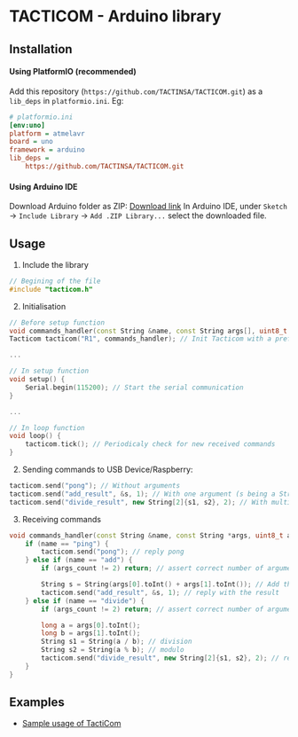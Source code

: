 # TACTICOM - Arduino library

## Installation
#### Using PlatformIO (recommended)
Add this repository (`https://github.com/TACTINSA/TACTICOM.git`) as a `lib_deps` in `platformio.ini`. Eg:
```ini
# platformio.ini
[env:uno]
platform = atmelavr
board = uno
framework = arduino
lib_deps = 
	https://github.com/TACTINSA/TACTICOM.git
```

#### Using Arduino IDE
Download Arduino folder as ZIP: [Download link](https://minhaskamal.github.io/DownGit/#/home?url=https:%2F%2Fgithub.com%2FTACTINSA%2FTACTICOM%2Ftree%2Fmaster%2FArduino&fileName=tacticom_arduino)
In Arduino IDE, under `Sketch` -> `Include Library` -> `Add .ZIP Library...` select the downloaded file. 

## Usage
1. Include the library
```cpp
// Begining of the file
#include "tacticom.h"
```
2. Initialisation
```cpp
// Before setup function
void commands_handler(const String &name, const String args[], uint8_t args_count); // Prototype for the function handling recieved commands
Tacticom tacticom("R1", commands_handler); // Init Tacticom with a prefix and the handling function 

...

// In setup function
void setup() {
    Serial.begin(115200); // Start the serial communication
}

...

// In loop function
void loop() {
    tacticom.tick(); // Periodicaly check for new received commands
}
```

2. Sending commands to USB Device/Raspberry:
```cpp
tacticom.send("pong"); // Without arguments
tacticom.send("add_result", &s, 1); // With one argument (s being a String, 1 being the number of arguments)
tacticom.send("divide_result", new String[2]{s1, s2}, 2); // With multiple arguments (s1 & s2 being String, 2 being the number of arguments)
```
3. Receiving commands
```cpp
void commands_handler(const String &name, const String *args, uint8_t args_count) { // Handle here all received commands
    if (name == "ping") {
        tacticom.send("pong"); // reply pong
    } else if (name == "add") {
        if (args_count != 2) return; // assert correct number of arguments

        String s = String(args[0].toInt() + args[1].toInt()); // Add the two parameters
        tacticom.send("add_result", &s, 1); // reply with the result
    } else if (name == "divide") {
        if (args_count != 2) return; // assert correct number of arguments

        long a = args[0].toInt();
        long b = args[1].toInt();
        String s1 = String(a / b); // division
        String s2 = String(a % b); // modulo
        tacticom.send("divide_result", new String[2]{s1, s2}, 2); // reply with the result
    }
}
```

## Examples
+ [Sample usage of TactiCom](examples/TacticomCommands/TacticomCommands.ino)
